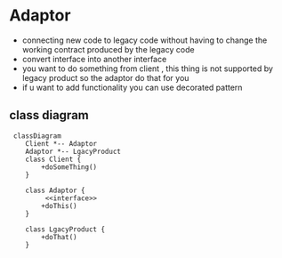 # Adaptor
- connecting new code to legacy code without having to change the working contract produced by the legacy code 
- convert interface into another interface
- you want to do something from client , this thing is not supported by legacy product so the adaptor do that for you 
- if u want to add functionality you can use decorated pattern 

## class diagram



```mermaid
 classDiagram
    Client *-- Adaptor
    Adaptor *-- LgacyProduct
    class Client {
        +doSomeThing()
    }
    
    class Adaptor {
         <<interface>>
        +doThis()
    }
    
    class LgacyProduct {
        +doThat()
    } 
    
```
